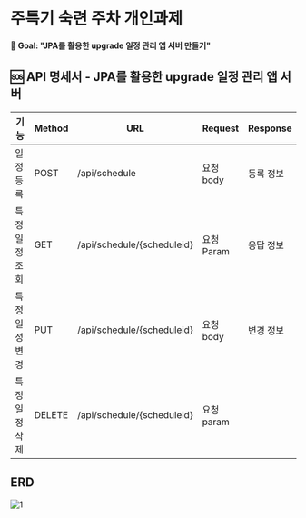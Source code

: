 # 주특기 숙련 주차 개인과제

🏁 **Goal:  "JPA를 활용한 upgrade 일정 관리 앱 서버 만들기"**

## 🆘 API 명세서 - JPA를 활용한 upgrade 일정 관리 앱 서버
| 기능 | Method | URL | Request | Response |
| --- | --- | --- | --- | --- |
| 일정 등록 | POST | /api/schedule | 요청 body | 등록 정보 |
| 특정 일정 조회 | GET | /api/schedule/{scheduleid} | 요청 Param | 응답 정보 |
| 특정 일정 변경 | PUT | /api/schedule/{scheduleid} | 요청 body | 변경 정보 |
| 특정 일정 삭제 | DELETE | /api/schedule/{scheduleid} | 요청 param |  |

## ERD
![1](https://github.com/user-attachments/assets/6946a71a-e63f-4159-8d99-b77946b98ef1)
